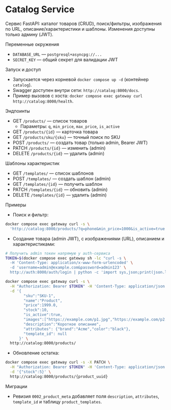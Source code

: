 Catalog Service
===============

Сервис FastAPI: каталог товаров (CRUD), поиск/фильтры, изображения по URL, описание/характеристики и шаблоны. Изменения доступны только админу (JWT).

Переменные окружения
- `DATABASE_URL` — `postgresql+asyncpg://...`
- `SECRET_KEY` — общий секрет для валидации JWT

Запуск и доступ
- Запускается через корневой `docker compose up -d` (контейнер `catalog`).
- Swagger доступен внутри сети: `http://catalog:8000/docs`.
- Пример вызовов с хоста: `docker compose exec gateway curl http://catalog:8000/health`.

Эндпоинты
- GET `/products/` — список товаров
  - Параметры: `q`, `min_price`, `max_price`, `is_active`
- GET `/products/{id}` — карточка товара
- GET `/products/sku/{sku}` — точный поиск по SKU
- POST `/products/` — создать товар (только admin, Bearer JWT)
- PATCH `/products/{id}` — изменить (admin)
- DELETE `/products/{id}` — удалить (admin)

Шаблоны характеристик
- GET `/templates/` — список шаблонов
- POST `/templates/` — создать шаблон (admin)
- GET `/templates/{id}` — получить шаблон
- PATCH `/templates/{id}` — обновить (admin)
- DELETE `/templates/{id}` — удалить (admin)

Примеры
- Поиск и фильтр:

```bash
docker compose exec gateway curl -s \
  'http://catalog:8000/products/?q=phone&min_price=1000&is_active=true'
```

- Создание товара (admin JWT), с изображениями (URL), описанием и характеристиками:

```bash
# Получить admin токен напрямую у auth-сервиса
TOKEN=$(docker compose exec gateway sh -lc "curl -s \
  -H 'Content-Type: application/x-www-form-urlencoded' \
  -d 'username=admin@example.com&password=admin123' \
  http://auth:8000/auth/login | python -c 'import sys,json;print(json.load(sys.stdin)["access_token"])'")

docker compose exec gateway curl -s \
  -H "Authorization: Bearer $TOKEN" -H 'Content-Type: application/json' \
  -d '{
        "sku":"SKU-1",
        "name":"Product",
        "price":1999.0,
        "stock":10,
        "is_active":true,
        "images":["https://example.com/p1.jpg","https://example.com/p2.jpg"],
        "description":"Короткое описание",
        "attributes": {"brand":"Acme","color":"black"},
        "template_id": null
      }' \
  http://catalog:8000/products/
```

- Обновление остатка:

```bash
docker compose exec gateway curl -s -X PATCH \
  -H "Authorization: Bearer $TOKEN" -H 'Content-Type: application/json' \
  -d '{"stock":5}' \
  http://catalog:8000/products/{product_uuid}
```

Миграции
- Ревизия `0002_product_meta` добавляет поля `description`, `attributes`, `template_id` и таблицу `product_templates`.
